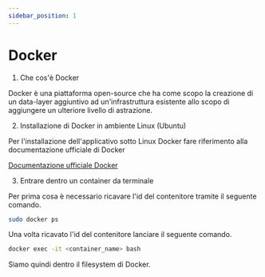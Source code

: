 ```yaml
---
sidebar_position: 1
---
```

# Docker

1. Che cos'è Docker

Docker è una piattaforma open-source che ha come scopo la creazione di un data-layer aggiuntivo ad un'infrastruttura esistente allo scopo di aggiungere un ulteriore livello
di astrazione.

2. Installazione di Docker in ambiente Linux (Ubuntu)

Per l'installazione dell'applicativo sotto Linux Docker fare riferimento alla documentazione ufficiale di Docker

[Documentazione ufficiale Docker](https://docs.docker.com/engine/install/ubuntu/)

3. Entrare dentro un container da terminale

Per prima cosa è necessario ricavare l'id del contenitore tramite il seguente comando.

```bash
sudo docker ps
```
Una volta ricavato l'id del contenitore lanciare il seguente comando.

```bash
docker exec -it <container_name> bash
```
Siamo quindi dentro il filesystem di Docker.